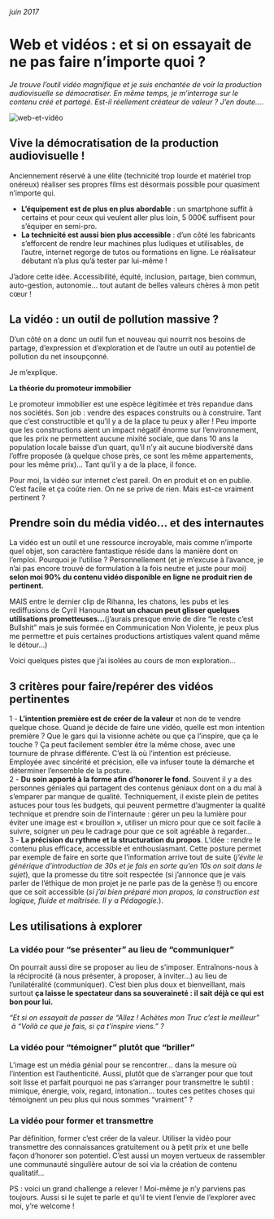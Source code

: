 
*juin 2017*

# Web et vidéos : et si on essayait de ne pas faire n’importe quoi ?

*Je trouve l’outil vidéo magnifique et je suis enchantée de voir la production audiovisuelle se démocratiser. En même temps, je m’interroge sur le contenu créé et partagé. Est-il réellement créateur de valeur ? J’en doute….*

![web-et-vidéo](https://github.com/Julia-barbelane/reflexions/blob/master/photos/web-et-video.jpeg)

## Vive la démocratisation de la production audiovisuelle !

Anciennement réservé à une élite (technicité trop lourde et matériel trop onéreux) réaliser ses propres films est désormais possible pour quasiment n’importe qui.  
- **L’équipement est de plus en plus abordable** : un smartphone suffit à certains et pour ceux qui veulent aller plus loin, 5 000€ suffisent pour s’équiper en semi-pro.
- **La technicité est aussi bien plus accessible** : d’un côté les fabricants s’efforcent de rendre leur machines plus ludiques et utilisables, de l’autre, internet regorge de tutos ou formations en ligne. Le réalisateur débutant n’a plus qu’à tester par lui-même !

J’adore cette idée. Accessibilité, équité, inclusion, partage, bien commun, auto-gestion, autonomie… tout autant de belles valeurs chères à mon petit cœur !

## La vidéo : un outil de pollution massive ? 

D’un côté on a donc un outil fun et nouveau qui nourrit nos besoins de partage, d’expression et d’exploration et de l’autre un outil au potentiel de pollution du net insoupçonné.  

Je m’explique.  

**La théorie du promoteur immobilier**  

Le promoteur immobilier est une espèce légitimée et très repandue dans nos sociétés. Son job : vendre des espaces construits ou à construire. Tant que c’est constructible et qu’il y a de la place tu peux y aller ! Peu importe que les constructions aient un impact négatif énorme sur l’environnement, que les prix ne permettent aucune mixité sociale, que dans 10 ans la population locale baisse d’un quart, qu’il n’y ait aucune biodiversité dans l’offre proposée (à quelque chose près, ce sont les même appartements, pour les même prix)… Tant qu’il y a de la place, il fonce.  

Pour moi, la vidéo sur internet c’est pareil. On en produit et on en publie. C’est facile et ça coûte rien. On ne se prive de rien. Mais est-ce vraiment pertinent ?  

## Prendre soin du média vidéo… et des internautes
La vidéo est un outil et une ressource incroyable, mais comme n’importe quel objet, son caractère fantastique réside dans la manière dont on l’emploi. Pourquoi je l’utilise ? Personnellement (et je m’excuse à l’avance, je n’ai pas encore trouvé de formulation à la fois neutre et juste pour moi) **selon moi 90% du contenu vidéo disponible en ligne ne produit rien de pertinent.**  

MAIS entre le dernier clip de Rihanna, les chatons, les pubs et les rediffusions de Cyril Hanouna **tout un chacun peut glisser quelques utilisations prometteuses…**(j’aurais presque envie de dire “le reste c’est Bullshit” mais je suis formée en Communication Non Violente, je peux plus me permettre et puis certaines productions artistiques valent quand même le détour…)  

Voici quelques pistes que j’ai isolées au cours de mon exploration…  

## 3 critères pour faire/repérer des vidéos pertinentes
1 - **L’intention première est de créer de la valeur** et non de te vendre quelque chose. Quand je décide de faire une vidéo, quelle est mon intention première ? Que le gars qui la visionne achète ou que ça l’inspire, que ça le touche ? Ça peut facilement sembler être la même chose, avec une tournure de phrase différente. C’est là où l’intention est précieuse. Employée avec sincérité et précision, elle va infuser toute la démarche et déterminer l’ensemble de la posture.  
2 - **Du soin apporté à la forme afin d’honorer le fond.** Souvent il y a des personnes géniales qui partagent des contenus géniaux dont on a du mal à s’emparer par manque de qualité. Techniquement, il existe plein de petites astuces pour tous les budgets, qui peuvent permettre d’augmenter la qualité technique et prendre soin de l’internaute : gérer un peu la lumière pour éviter une image est « brouillon », utiliser un micro pour que ce soit facile à suivre, soigner un peu le cadrage pour que ce soit agréable à regarder…   
3 - **La précision du rythme et la structuration du propos**. L’idée : rendre le contenu plus efficace, accessible et enthousiasmant. Cette posture permet par exemple de faire en sorte que l’information arrive tout de suite (*j’évite le générique d’introduction de 30s et je fais en sorte qu’en 10s on soit dans le sujet*), que la promesse du titre soit respectée (si j’annonce que je vais parler de l’éthique de mon projet je ne parle pas de la genèse !) ou encore que ce soit accessible (*si j’ai bien préparé mon propos, la construction est logique, fluide et maîtrisée. Il y a Pédagogie.*).

## Les utilisations à explorer

### La vidéo pour “se présenter” au lieu de “communiquer”
On pourrait aussi dire se proposer au lieu de s’imposer. Entraînons-nous à la réciprocité (à nous présenter, à proposer, à inviter…) au lieu de l’unilatéralité (communiquer). C’est bien plus doux et bienveillant, mais surtout **ça laisse le spectateur dans sa souveraineté : il sait déjà ce qui est bon pour lui.**  

*“Et si on essayait de passer de “Allez ! Achètes mon Truc c’est le meilleur” 
 à “Voilà ce que je fais, si ça t’inspire viens.” ?*
 
### La vidéo pour “témoigner” plutôt que “briller”
L’image est un média génial pour se rencontrer… dans la mesure où l’intention est l’authenticité. Aussi, plutôt que de s’arranger pour que tout soit lisse et parfait pourquoi ne pas s’arranger pour transmettre le subtil : mimique, énergie, voix, regard, intonation… toutes ces petites choses qui témoignent un peu plus qui nous sommes “vraiment” ?  

### La vidéo pour former et transmettre
Par définition, former c’est créer de la valeur. Utiliser la vidéo pour transmettre des connaissances gratuitement ou à petit prix et une belle façon d’honorer son potentiel. C’est aussi un moyen vertueux de rassembler une communauté singulière autour de soi via la création de contenu qualitatif…

PS : voici un grand challenge a relever ! Moi-même je n’y parviens pas toujours. Aussi si le sujet te parle et qu’il te vient l’envie de l’explorer avec moi, y’re welcome !
